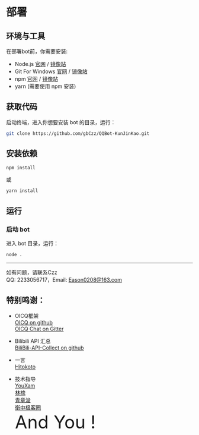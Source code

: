 # 部署
## 环境与工具
在部署bot前，你需要安装: 
* Node.js [官网](http://nodejs.cn/) / [镜像站](https://mirrors.tuna.tsinghua.edu.cn/nodejs-release/)
* Git For Windows [官网](http://git-scm.com/) / [镜像站](https://mirrors.tuna.tsinghua.edu.cn/github-release/git-for-windows/git/)
* npm [官网](https://www.npmjs.com/) / [镜像站](https://mirrors.tuna.tsinghua.edu.cn/nodejs-release/npm/)
* yarn (需要使用 npm 安装)

## 获取代码
启动终端，进入你想要安装 bot 的目录，运行：

```bash
git clone https://github.com/gbCzz/QQBot-KunJinKao.git
```

## 安装依赖

```bash
npm install
```

或

```bash
yarn install
```

## 运行

### 启动 bot
进入 bot 目录，运行：

```bash
node .
```

----
如有问题，请联系Czz  
QQ: 2233056717，Email: Eason0208@163.com

## 特别鸣谢：
* OICQ框架  
[OICQ on github](https://github.com/takayama-lily/oicq)  
[OICQ Chat on Gitter](https://gitter.im/takayama-lily/oicq?utm_source=badge&tm_medium=badge&utm_campaign=pr-badge)  

* Bilibili API 汇总  
[BiliBili-API-Collect on github](https://github.com/SocialSisterYi/bilibili-API-collect)

* 一言  
[Hitokoto](https://hitokoto.cn)  

* 技术指导  
[YouXam](https://www.cnblogs.com/youxam)  
[林槐](https://stapxs.cn)  
[青章浚](https://space.bilibili.com/155369896)  
[衡中极客圈](https://hzgeek.com)  
<font size = 14px>And You !</font>